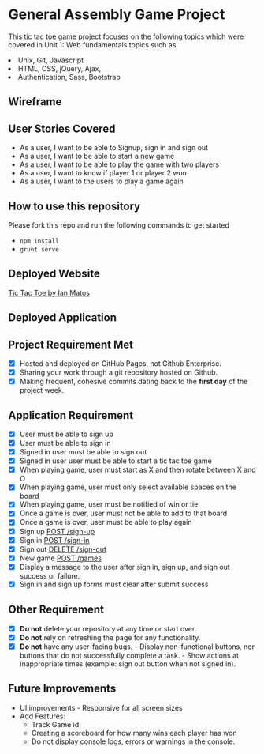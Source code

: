 # General Assembly Game Project

This tic tac toe game project focuses on the following topics which were covered in Unit 1: Web fundamentals topics such as

<li>Unix, Git, Javascript
<li>HTML, CSS, jQuery, Ajax,
<li>Authentication, Sass, Bootstrap

## Wireframe


## User Stories Covered

- As a user, I want to be able to Signup, sign in and sign out
- As a user, I want to be able to start a new game
- As a user, I want to be able to play the game with two players
- As a user, I want to know if player 1 or player 2 won
- As a user, I want to the users to play a game again

## How to use this repository

Please fork this repo and run the following commands to get started

- `npm install`
- `grunt serve`

## Deployed Website

[Tic Tac Toe by Ian Matos]('https://iamatos3.github.io/tictactoe/')

## Deployed Application


## Project Requirement Met
- [X] Hosted and deployed on GitHub Pages, not Github Enterprise.
- [X] Sharing your work through a git repository hosted on Github.
- [X] Making frequent, cohesive commits dating back to the **first day** of the project week.

## Application Requirement

- [X] User must be able to sign up
- [X] User must be able to sign in
- [X] Signed in user must be able to sign out
- [X] Signed in user user must be able to start a tic tac toe game
- [X] When playing game, user must start as X and then rotate between X and O
- [X] When playing game, user must only select available spaces on the board
- [X] When playing game, user must be notified of win or tie
- [X] Once a game is over, user must not be able to add to that board
- [X] Once a game is over, user must be able to play again
- [X] Sign up [POST /sign-up](https://git.generalassemb.ly/seir-flex-831/game-project-api/blob/master/docs/user.md#signup)
- [X] Sign in [POST /sign-in](https://git.generalassemb.ly/seir-flex-831/game-project-api/blob/master/docs/user.md#signin)
- [X] Sign out [DELETE /sign-out](https://git.generalassemb.ly/seir-flex-831/game-project-api/blob/master/docs/user.md#signout)
- [X] New game [POST /games](https://git.generalassemb.ly/seir-flex-831/game-project-api/blob/master/docs/game.md#create)
- [X] Display a message to the user after sign in, sign up, and sign out success or failure.
- [X] Sign in and sign up forms must clear after submit success

## Other Requirement

- [X] **Do not** delete your repository at any time or start over.
- [X] **Do not** rely on refreshing the page for any functionality.
- [X] **Do not** have any user-facing bugs.
      -  Display non-functional buttons, nor buttons that do not successfully complete a task.
      -  Show actions at inappropriate times (example: sign out button when not signed in).

## Future Improvements

- UI improvements - Responsive for all screen sizes
- Add Features:
  - Track Game id
  - Creating a scoreboard for how many wins each player has won
  - Do not display console logs, errors or warnings in the console.
